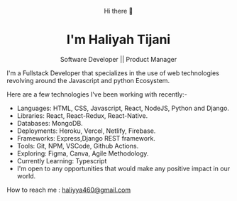 <p align="center"> Hi there 👋 <p/> 
<h1 align="center"> I'm Haliyah Tijani </h1> 
<p align="center">Software Developer || Product Manager </p>

I'm a Fullstack Developer that specializes in the use of web technologies revolving around the Javascript and python Ecosystem.


Here are a few technologies I've been working with recently:-

- Languages: HTML, CSS, Javascript, React, NodeJS, Python and Django.
- Libraries: React, React-Redux, React-Native.
- Databases: MongoDB.
- Deployments: Heroku, Vercel, Netlify, Firebase.
- Frameworks: Express,Django REST framework.
- Tools: Git, NPM, VSCode, Github Actions.
- Exploring: Figma, Canva, Agile Methodology.
- Currently Learning: Typescript
- I'm open to any opportunities that would make any positive impact in our world.

How to reach me : haliyya460@gmail.com


